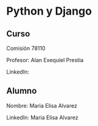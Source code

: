 # Python y Django

## Curso

Comisión 78110

Profesor: Alan Exequiel Prestia

LinkedIn: 

## Alumno

Nombre: Maria Elisa Alvarez

LinkedIn: Maria Elisa Alvarez